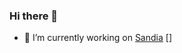### Hi there 👋



- 🔭 I’m currently working on [Sandia](https://jack9988dev.itch.io/sandia)
[<img align="left" scr="https://img.itch.zone/aW1nLzUzNjM5ODIucG5n/original/CRtxCr.png" />]

